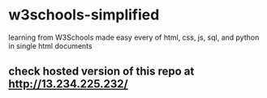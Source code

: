 # w3schools-simplified
learning from W3Schools made easy every of html, css, js, sql, and python in single html documents 

## check hosted version of this repo at http://13.234.225.232/